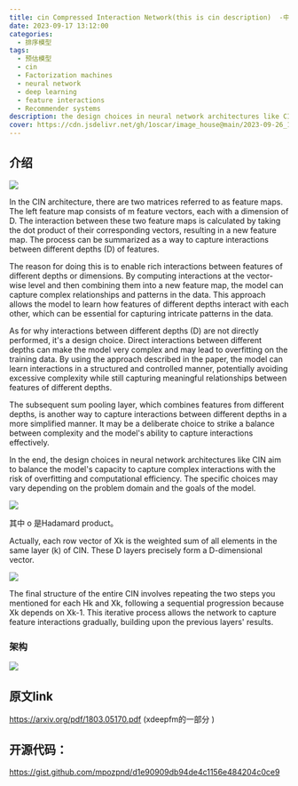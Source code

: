 ```yaml
---
title: cin Compressed Interaction Network(this is cin description)  -中科大 （xdeepfm）
date: 2023-09-17 13:12:00
categories:
  - 排序模型
tags:
  - 预估模型 
  - cin 
  - Factorization machines
  - neural network
  - deep learning
  - feature interactions
  - Recommender systems
description: the design choices in neural network architectures like CIN aim to balance the model's capacity to capture complex interactions with the risk of overfitting and computational efficiency. The specific choices may vary depending on the problem domain and the goals of the model.
cover: https://cdn.jsdelivr.net/gh/1oscar/image_house@main/2023-09-26_125039.png
---
```


## 介绍


![](https://cdn.jsdelivr.net/gh/1oscar/image_house@main/2023-09-26_125039.png)

In the CIN architecture, there are two matrices referred to as feature maps. The left feature map consists of m feature vectors, each with a dimension of D. The interaction between these two feature maps is calculated by taking the dot product of their corresponding vectors, resulting in a new feature map. The process can be summarized as a way to capture interactions between different depths (D) of features.

The reason for doing this is to enable rich interactions between features of different depths or dimensions. By computing interactions at the vector-wise level and then combining them into a new feature map, the model can capture complex relationships and patterns in the data. This approach allows the model to learn how features of different depths interact with each other, which can be essential for capturing intricate patterns in the data.

As for why interactions between different depths (D) are not directly performed, it's a design choice. Direct interactions between different depths can make the model very complex and may lead to overfitting on the training data. By using the approach described in the paper, the model can learn interactions in a structured and controlled manner, potentially avoiding excessive complexity while still capturing meaningful relationships between features of different depths.

The subsequent sum pooling layer, which combines features from different depths, is another way to capture interactions between different depths in a more simplified manner. It may be a deliberate choice to strike a balance between complexity and the model's ability to capture interactions effectively.

In the end, the design choices in neural network architectures like CIN aim to balance the model's capacity to capture complex interactions with the risk of overfitting and computational efficiency. The specific choices may vary depending on the problem domain and the goals of the model.


![](https://cdn.jsdelivr.net/gh/1oscar/image_house@main/2023-09-26_125336.png)

其中 o 是Hadamard product。

Actually, each row vector of Xk is the weighted sum of all elements in the same layer (k) of CIN. These D layers precisely form a D-dimensional vector.

![](https://cdn.jsdelivr.net/gh/1oscar/image_house@main/2023-09-26_125431.png)


The final structure of the entire CIN involves repeating the two steps you mentioned for each Hk and Xk, following a sequential progression because Xk depends on Xk-1. This iterative process allows the network to capture feature interactions gradually, building upon the previous layers' results.

### 架构

![](https://cdn.jsdelivr.net/gh/1oscar/image_house@main/2023-09-26_125602.png)





## 原文link

https://arxiv.org/pdf/1803.05170.pdf  (xdeepfm的一部分 )


## 开源代码：

https://gist.github.com/mpozpnd/d1e90909db94de4c1156e484204c0ce9


